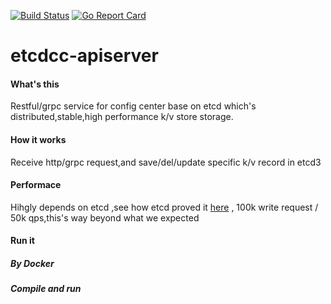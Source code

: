 [![Build Status](https://travis-ci.org/funlake/etcdcc.svg?branch=master)](https://travis-ci.org/funlake/etcdcc)
[![Go Report Card](https://goreportcard.com/badge/github.com/funlake/etcdcc)](https://goreportcard.com/report/github.com/funlake/etcdcc)
# etcdcc-apiserver
#### What's this
Restful/grpc service for config center base on etcd which's distributed,stable,high performance k/v store storage.

#### How it works
Receive http/grpc request,and save/del/update specific k/v record in etcd3

#### Performace
Hihgly depends on  etcd ,see how etcd proved it [here](https://github.com/etcd-io/etcd/blob/master/Documentation/op-guide/performance.md) ,
100k write request / 50k qps,this's way beyond what we expected

#### Run it
##### By Docker
##### Compile and run